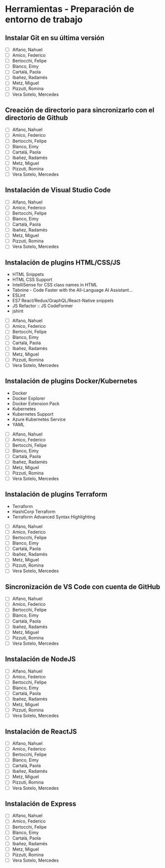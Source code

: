 # Herramientas - Preparación de entorno de trabajo

## Instalar Git en su última versión
- [ ] Alfano, Nahuel
- [ ] Amico, Federico
- [ ] Bertocchi, Felipe
- [ ] Blanco, Eimy
- [ ] Cartalá, Paola
- [ ] Ibañez, Radamés
- [ ] Metz, Miguel
- [ ] Pizzuti, Romina
- [ ] Vera Sotelo, Mercedes

## Creación de directorio para sincronizarlo con el directorio de Github
- [ ] Alfano, Nahuel
- [ ] Amico, Federico
- [ ] Bertocchi, Felipe
- [ ] Blanco, Eimy
- [ ] Cartalá, Paola
- [ ] Ibañez, Radamés
- [ ] Metz, Miguel
- [ ] Pizzuti, Romina
- [ ] Vera Sotelo, Mercedes

## Instalación de Visual Studio Code
- [ ] Alfano, Nahuel
- [ ] Amico, Federico
- [ ] Bertocchi, Felipe
- [ ] Blanco, Eimy
- [ ] Cartalá, Paola
- [ ] Ibañez, Radamés
- [ ] Metz, Miguel
- [ ] Pizzuti, Romina
- [ ] Vera Sotelo, Mercedes

## Instalación de plugins HTML/CSS/JS
- HTML Snippets
- HTML CSS Support
- IntelliSense for CSS class names in HTML
- Tabnine - Code Faster with the All-Language AI Assistant...
- ESLint
- ES7 React/Redux/GraphQL/React-Native snippets
- JS Refactor :: JS CodeFormer
- jshint

- [ ] Alfano, Nahuel
- [ ] Amico, Federico
- [ ] Bertocchi, Felipe
- [ ] Blanco, Eimy
- [ ] Cartalá, Paola
- [ ] Ibañez, Radamés
- [ ] Metz, Miguel
- [ ] Pizzuti, Romina
- [ ] Vera Sotelo, Mercedes

## Instalación de plugins Docker/Kubernetes
- Docker
- Docker Explorer
- Docker Extension Pack
- Kubernetes
- Kubernetes Support
- Azure Kubernetes Service
- YAML

- [ ] Alfano, Nahuel
- [ ] Amico, Federico
- [ ] Bertocchi, Felipe
- [ ] Blanco, Eimy
- [ ] Cartalá, Paola
- [ ] Ibañez, Radamés
- [ ] Metz, Miguel
- [ ] Pizzuti, Romina
- [ ] Vera Sotelo, Mercedes

## Instalación de plugins Terraform
- Terraform
- HashiCorp Terraform
- Terraform Advanced Syntax Highlighting

- [ ] Alfano, Nahuel
- [ ] Amico, Federico
- [ ] Bertocchi, Felipe
- [ ] Blanco, Eimy
- [ ] Cartalá, Paola
- [ ] Ibañez, Radamés
- [ ] Metz, Miguel
- [ ] Pizzuti, Romina
- [ ] Vera Sotelo, Mercedes

## Sincronización de VS Code con cuenta de GitHub
- [ ] Alfano, Nahuel
- [ ] Amico, Federico
- [ ] Bertocchi, Felipe
- [ ] Blanco, Eimy
- [ ] Cartalá, Paola
- [ ] Ibañez, Radamés
- [ ] Metz, Miguel
- [ ] Pizzuti, Romina
- [ ] Vera Sotelo, Mercedes

## Instalación de NodeJS
- [ ] Alfano, Nahuel
- [ ] Amico, Federico
- [ ] Bertocchi, Felipe
- [ ] Blanco, Eimy
- [ ] Cartalá, Paola
- [ ] Ibañez, Radamés
- [ ] Metz, Miguel
- [ ] Pizzuti, Romina
- [ ] Vera Sotelo, Mercedes

## Instalación de ReactJS
- [ ] Alfano, Nahuel
- [ ] Amico, Federico
- [ ] Bertocchi, Felipe
- [ ] Blanco, Eimy
- [ ] Cartalá, Paola
- [ ] Ibañez, Radamés
- [ ] Metz, Miguel
- [ ] Pizzuti, Romina
- [ ] Vera Sotelo, Mercedes

## Instalación de Express
- [ ] Alfano, Nahuel
- [ ] Amico, Federico
- [ ] Bertocchi, Felipe
- [ ] Blanco, Eimy
- [ ] Cartalá, Paola
- [ ] Ibañez, Radamés
- [ ] Metz, Miguel
- [ ] Pizzuti, Romina
- [ ] Vera Sotelo, Mercedes
